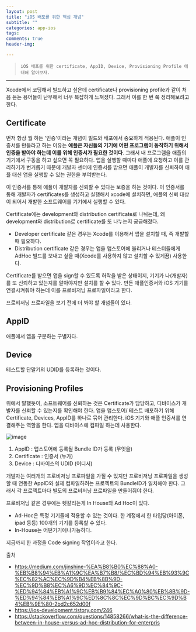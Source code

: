 ```yaml
---  
layout: post  
title: "iOS 배포를 위한 핵심 개념"  
subtitle: ""  
categories: app-ios
tags: 
comments: true  
header-img: 

---  
```

  
> `iOS 배포를 위한 certificate, AppID, Device, Provisioning Profile 에 대해 알아보자.`  

---

Xcode에서 코딩해서 빌드하고 싶은데 certificate나 provisioning profile과 같이 처음 듣는 용어들이 난무해서 너무 복잡하게 느껴졌다.
그래서 이를 한 번 쭉 정리해보려고 한다.

## Certificate 

먼저 항상 뭘 하든 '인증'이라는 개념이 빌드와 배포에서 중요하게 적용된다. 애플이 인증서를 만들라고 하는 이유는 **애플은 자신들의 기기에 어떤 프로그램이
동작하기 위해서 인증을 받아야 하는데 이를 위해 인증서가 필요한 것이다**. 그래서 내 프로그램을 애플의 기기에서 구동을 하고 싶으면 꼭 필요하다. 앱을 실행할 때마다 애플에 요청하고
이를 관리하기가 번거롭기 때문에 개발자 센터에 인증서를 받으면 애플이 개발자를 신뢰하여 애플 대신 앱을 실행할 수 있는 권한을 부여받는다.

이 인증서를 통해 애플이 개발자를 신뢰할 수 있다는 보증을 하는 것이다. 이 인증서를 통해 개발자가 certificates를 생성하고 실행해서 xcode에 설치하면, 애플의 신뢰 대상이 되어서 
개발한 소프트웨어를 기기에서 실행할 수 있다. 

Certificate에는 development와 distribution certificate로 나뉘는데, 왜 development와 distribution로 certificate를 또 나누는지 궁금해졌다.

* Developer certificate 같은 경우는 Xcode를 이용해서 앱을 설치할 때, 즉 개발할 때 필요하다.
* Distribution certificate 같은 경우는 앱을 앱스토어에 올리거나 테스터들에게 AdHoc 빌드를 보내고 싶을 때(Xcode를 사용하지 않고 설치할 수 있게끔) 사용한다.

Certificate를 받으면 앱을 sign할 수 있도록 허락을 받은 상태이지, 기기가 나(개발자)를 또 신뢰하고 있는지를 알아야지만 설치를 할 수 있다. 만든 애플인증서와
iOS 기기를 연결시켜줘야 하는데 이를 프로비저닝 프로파일이라고 한다.

프로비저닝 프로파일을 보기 전에 더 봐야 할 개념들이 있다.

## AppID

애플에서 앱을 구분하는 구별자다. 

## Device

테스트할 단말기의 UDID를 등록하는 것이다.

## Provisioning Profiles

위에서 말했듯이, 소프트웨어를 신뢰하는 것은 Certificate가 담당하고, 디바이스가 개발자를 신뢰할 수 있는지를 확인해야 한다. 앱을 앱스토어/ 테스트 배포하기 위해
Certificate, Devices, AppID를 하나로 묶어 관리한다. iOS 기기와 애플 인증서를 연결해주는 역할을 한다. 앱을 디바이스에 컴파일 하는데 사용한다.

![image](https://user-images.githubusercontent.com/41438361/120093337-83591880-c154-11eb-9a09-e3ef0496fa5b.png)

1. AppID : 앱스토어에 등록될 Bundle ID가 등록 (무엇을)
2. Certificate : 인증서 (누가)
3. Device : 디바이스의 UDID (어디서)

개발자는 여러개의 프로비저닝 프로파일을 가질 수 있지만 프로비저닝 프로파일을 생성할 때 연동한 AppID와 실제 컴파일하려는 프로젝트의 BundleID가 일치해야 한다.
그래서 각 프로젝트마다 별도의 프로비저닝 프로파일을 만들어줘야 한다.

프로비저닝 같은 경우에는 헷갈리는게 In House와 Ad Hoc이 있다. 

* Ad-Hoc은 특정 기기들에 적용할 수 있는 것이다. 한 계정에서 한 타입당(아이폰, ipad 등등) 100개의 기기를 등록할 수 있다.
* In-House는 어떤기기에나가능하다.

지금까지 한 과정을 Code signing 작업이라고 한다.

출처
* https://medium.com/jinshine-%EA%B8%B0%EC%88%A0-%EB%B8%94%EB%A1%9C%EA%B7%B8/%EC%BD%94%EB%93%9C%EC%82%AC%EC%9D%B4%EB%8B%9D-%EC%9D%B8%EC%A6%9D%EC%84%9C-%ED%94%84%EB%A1%9C%EB%B9%84%EC%A0%80%EB%8B%9D-%ED%94%84%EB%A1%9C%ED%8C%8C%EC%9D%BC%EC%9D%B4%EB%9E%80-2bd2c652d00f
* https://ios-development.tistory.com/246
* https://stackoverflow.com/questions/14858266/what-is-the-difference-between-in-house-versus-ad-hoc-distribution-for-enterpris
